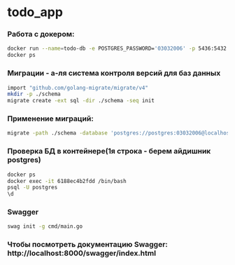 # todo_app

### Работа с докером:
```bash
docker run --name=todo-db -e POSTGRES_PASSWORD='03032006' -p 5436:5432 -d --rm postgres
docker ps
```

### Миграции - а-ля система контроля версий для баз данных
```bash
import "github.com/golang-migrate/migrate/v4" 
mkdir -p ./schema
migrate create -ext sql -dir ./schema -seq init
```

### Применение миграций:
```bash
migrate -path ./schema -database 'postgres://postgres:03032006@localhost:5436/postgres?sslmode=disable' up
```

### Проверка БД в контейнере(1я строка - берем айдишник postgres)
```bash
docker ps
docker exec -it 6188ec4b2fdd /bin/bash
psql -U postgres
\d
```
### Swagger
```bash
swag init -g cmd/main.go
```
### Чтобы посмотреть документацию Swagger: http://localhost:8000/swagger/index.html